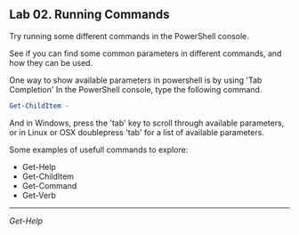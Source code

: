 ## Lab 02. Running Commands

Try running some different commands in the PowerShell console.

See if you can find some common parameters in different commands, and how they can be used.

One way to show available parameters in powershell is by using 'Tab Completion'
In the PowerShell console, type the following command.

```PowerShell
Get-ChildItem -
```

And in Windows, press the 'tab' key to scroll through available parameters, or in Linux or OSX doublepress 'tab' for a list of available parameters.

Some examples of usefull commands to explore:

- Get-Help
- Get-ChildItem
- Get-Command
- Get-Verb

---

*Get-Help*

```Powershell

```
